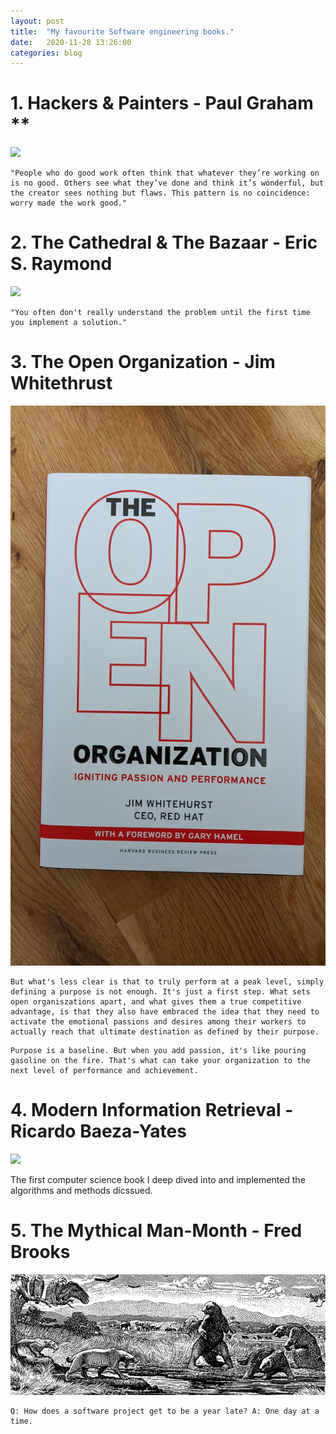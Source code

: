 ```yaml
---
layout: post
title:  "My favourite Software engineering books."
date:   2020-11-28 13:26:00
categories: blog
---
```


# 1. Hackers & Painters - Paul Graham **

<div class="honeycombpic-small">
<img src="https://github.com/bawn92/bawn92.github.io/blob/master/assets/img/book-hackers-and-painters.jpg?raw=true"/>
</div>

```
"People who do good work often think that whatever they’re working on is no good. Others see what they’ve done and think it’s wonderful, but the creator sees nothing but flaws. This pattern is no coincidence: worry made the work good."
```

# 2. The Cathedral & The Bazaar - Eric S. Raymond

<div class="honeycombpic-small">
<img src="https://github.com/bawn92/bawn92.github.io/blob/master/assets/img/book-cathedral.jpg?raw=true"/>
</div>

```
"You often don't really understand the problem until the first time you implement a solution."
```

# 3. The Open Organization - Jim Whitethrust

<div class="honeycombpic-small">
<img src="https://github.com/bawn92/bawn92.github.io/blob/master/assets/img/book-open-org.jpg?raw=true"/>
</div>

```
But what's less clear is that to truly perform at a peak level, simply defining a purpose is not enough. It's just a first step. What sets open organiszations apart, and what gives them a true competitive advantage, is that they also have embraced the idea that they need to activate the emotional passions and desires among their workers to actually reach that ultimate destination as defined by their purpose.
```

```
Purpose is a baseline. But when you add passion, it's like pouring gasoline on the fire. That's what can take your organization to the next level of performance and achievement.
```

# 4. Modern Information Retrieval - Ricardo Baeza-Yates

<div class="honeycombpic-small">
<img src="https://github.com/bawn92/bawn92.github.io/blob/master/assets/img/book-modern-information.jpg?raw=true"/>
</div>

The first computer science book I deep dived into and implemented the algorithms and methods dicssued.

# 5. The Mythical Man-Month - Fred Brooks

<div class="honeycombpic">
<img src="https://github.com/bawn92/bawn92.github.io/blob/master/assets/img/book-mytical.png?raw=true"/>
</div>

``` 
Q: How does a software project get to be a year late? A: One day at a time.
```